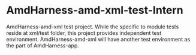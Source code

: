 # AmdHarness-amd-xml-test-Intern
AmdHarness-amd-xml test project. While the specific to module tests reside at xml/test folder, this project provides independent test environment. AmdHarness-amd-xml  will have another test environment as the part of AmdHarness-app.
